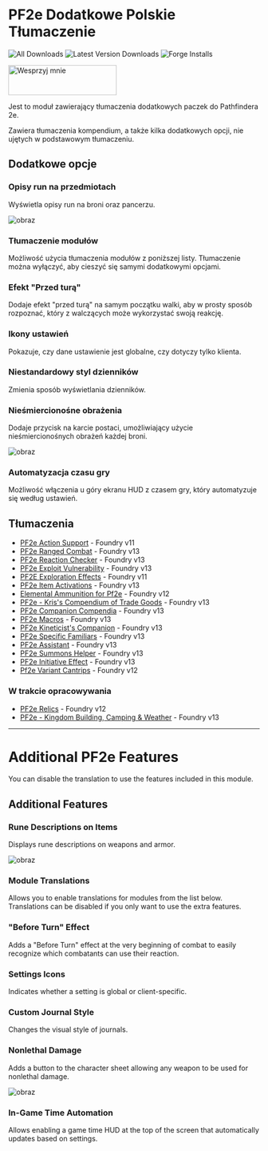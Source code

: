 # PF2e Dodatkowe Polskie Tłumaczenie

![All Downloads](https://img.shields.io/github/downloads/Lioheart/lang-pl-addons-pf2e/total)
![Latest Version Downloads](https://img.shields.io/github/downloads/Lioheart/lang-pl-addons-pf2e/latest/total)
![Forge Installs](https://img.shields.io/badge/dynamic/json?label=Forge%20Installs&query=package.installs&suffix=%25&url=https%3A%2F%2Fforge-vtt.com%2Fapi%2Fbazaar%2Fpackage%2Flang-pl-addons-pf2e)

<a href="https://www.buymeacoffee.com/lioheart77" target="_blank"><img src="https://cdn.buymeacoffee.com/buttons/v2/default-blue.png" alt="Wesprzyj mnie" style="height: 60px !important;width: 217px !important;" ></a>

Jest to moduł zawierający tłumaczenia dodatkowych paczek do Pathfindera 2e.

Zawiera tłumaczenia kompendium, a także kilka dodatkowych opcji, nie ujętych w podstawowym tłumaczeniu.

## Dodatkowe opcje

### Opisy run na przedmiotach

Wyświetla opisy run na broni oraz pancerzu.

![obraz](https://github.com/user-attachments/assets/45058316-8b7a-4b93-810e-154889a0f6cf)

### Tłumaczenie modułów

Możliwość użycia tłumaczenia modułów z poniższej listy. Tłumaczenie można wyłączyć, aby cieszyć się samymi dodatkowymi opcjami.

### Efekt "Przed turą"

Dodaje efekt "przed turą" na samym początku walki, aby w prosty sposób rozpoznać, który z walczących może wykorzystać swoją reakcję.

### Ikony ustawień

Pokazuje, czy dane ustawienie jest globalne, czy dotyczy tylko klienta.

### Niestandardowy styl dzienników

Zmienia sposób wyświetlania dzienników.

### Nieśmiercionośne obrażenia

Dodaje przycisk na karcie postaci, umożliwiający użycie nieśmiercionośnych obrażeń każdej broni.

![obraz](https://github.com/user-attachments/assets/e19aad18-25df-4e32-9ab4-eac019343fc7)

### Automatyzacja czasu gry

Możliwość włączenia u góry ekranu HUD z czasem gry, który automatyzuje się według ustawień.

## Tłumaczenia

- [PF2e Action Support](https://foundryvtt.com/packages/pf2e-action-support/) - Foundry v11
- [PF2e Ranged Combat](https://foundryvtt.com/packages/pf2e-ranged-combat/) - Foundry v13
- [PF2e Reaction Checker](https://foundryvtt.com/packages/pf2e-reaction/) - Foundry v13
- [PF2e Exploit Vulnerability](https://foundryvtt.com/packages/pf2e-thaum-vuln/) - Foundry v13
- [PF2E Exploration Effects](https://foundryvtt.com/packages/pf2e-exploration-effects/) - Foundry v11
- [PF2e Item Activations](https://foundryvtt.com/packages/pf2e-item-activations/) - Foundry v13
- [Elemental Ammunition for Pf2e](https://foundryvtt.com/packages/elemental-ammunition-for-pf2e/) - Foundry v12
- [PF2e - Kris's Compendium of Trade Goods](https://foundryvtt.com/packages/kctg-2e/) - Foundry v13
- [PF2e Companion Compendia](https://foundryvtt.com/packages/pf2e-animal-companions/) - Foundry v13
- [PF2e Macros](https://foundryvtt.com/packages/pf2e-macros/) - Foundry v13
- [PF2e Kineticist's Companion](https://foundryvtt.com/packages/pf2e-kineticists-companion/) - Foundry v13
- [PF2e Specific Familiars](https://foundryvtt.com/packages/pf2e-specific-familiars/) - Foundry v13
- [PF2e Assistant](https://foundryvtt.com/packages/pf2e-assistant/) - Foundry v13
- [PF2e Summons Helper](https://foundryvtt.com/packages/pf2e-summons-helper/) - Foundry v13
- [PF2e Initiative Effect](https://foundryvtt.com/packages/pf2e-initiative-effect/) - Foundry v13
- [Pf2e Variant Cantrips](https://foundryvtt.com/packages/pf2e-variant-cantrips/) - Foundry v12

### W trakcie opracowywania

- [PF2e Relics](https://foundryvtt.com/packages/pf2e-relics/) - Foundry v12
- [PF2e - Kingdom Building, Camping & Weather](https://foundryvtt.com/packages/pf2e-kingmaker-tools/) - Foundry v13

---
# Additional PF2e Features
You can disable the translation to use the features included in this module.

## Additional Features

### Rune Descriptions on Items

Displays rune descriptions on weapons and armor.

![obraz](https://github.com/user-attachments/assets/45058316-8b7a-4b93-810e-154889a0f6cf)

### Module Translations

Allows you to enable translations for modules from the list below. Translations can be disabled if you only want to use the extra features.

### "Before Turn" Effect

Adds a "Before Turn" effect at the very beginning of combat to easily recognize which combatants can use their reaction.

### Settings Icons

Indicates whether a setting is global or client-specific.

### Custom Journal Style

Changes the visual style of journals.

### Nonlethal Damage

Adds a button to the character sheet allowing any weapon to be used for nonlethal damage.

![obraz](https://github.com/user-attachments/assets/e19aad18-25df-4e32-9ab4-eac019343fc7)

### In-Game Time Automation

Allows enabling a game time HUD at the top of the screen that automatically updates based on settings.